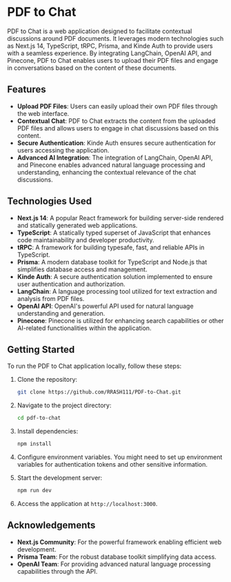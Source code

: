 # PDF to Chat

PDF to Chat is a web application designed to facilitate contextual discussions around PDF documents. It leverages modern technologies such as Next.js 14, TypeScript, tRPC, Prisma, and Kinde Auth to provide users with a seamless experience. By integrating LangChain, OpenAI API, and Pinecone, PDF to Chat enables users to upload their PDF files and engage in conversations based on the content of these documents.

## Features

- **Upload PDF Files**: Users can easily upload their own PDF files through the web interface.
- **Contextual Chat**: PDF to Chat extracts the content from the uploaded PDF files and allows users to engage in chat discussions based on this content.
- **Secure Authentication**: Kinde Auth ensures secure authentication for users accessing the application.
- **Advanced AI Integration**: The integration of LangChain, OpenAI API, and Pinecone enables advanced natural language processing and understanding, enhancing the contextual relevance of the chat discussions.

## Technologies Used

- **Next.js 14**: A popular React framework for building server-side rendered and statically generated web applications.
- **TypeScript**: A statically typed superset of JavaScript that enhances code maintainability and developer productivity.
- **tRPC**: A framework for building typesafe, fast, and reliable APIs in TypeScript.
- **Prisma**: A modern database toolkit for TypeScript and Node.js that simplifies database access and management.
- **Kinde Auth**: A secure authentication solution implemented to ensure user authentication and authorization.
- **LangChain**: A language processing tool utilized for text extraction and analysis from PDF files.
- **OpenAI API**: OpenAI's powerful API used for natural language understanding and generation.
- **Pinecone**: Pinecone is utilized for enhancing search capabilities or other AI-related functionalities within the application.

## Getting Started

To run the PDF to Chat application locally, follow these steps:

1. Clone the repository:

   ```bash
   git clone https://github.com/RRASH111/PDF-to-Chat.git
   ```

2. Navigate to the project directory:

   ```bash
   cd pdf-to-chat
   ```

3. Install dependencies:

   ```bash
   npm install
   ```

4. Configure environment variables. You might need to set up environment variables for authentication tokens and other sensitive information.

5. Start the development server:

   ```bash
   npm run dev
   ```

6. Access the application at `http://localhost:3000`.



## Acknowledgements

- **Next.js Community**: For the powerful framework enabling efficient web development.
- **Prisma Team**: For the robust database toolkit simplifying data access.
- **OpenAI Team**: For providing advanced natural language processing capabilities through the API.
